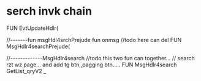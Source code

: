 

# serch invk chain
FUN EvtUpdateHdlr(

//-------fun msgHdl4srchPrejude
fun onmsg   //todo here can del
FUN MsgHdlr4searchPrejude(


//-------------MsgHdlr4search
//todo this two fun can together...
// search rzt wz page... and add tg btn,,pagging btn.....
FUN MsgHdlr4search
GetList_qryV2
_